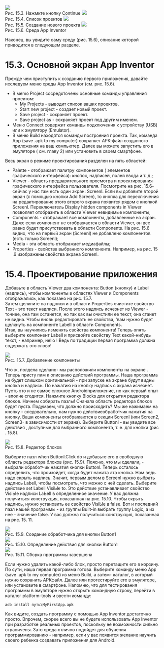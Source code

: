 <img src="./img/15.3.jpg"><br>
Рис. 15.3. Нажмкте кнопку Contlnue
<img src="./img/15.4.jpg"><br>
Рис. 15.4. Список проектов
<img src="./img/15.5.jpg"><br>
Рис. 15.5. Создание нового проекта
<img src="./img/15.6.jpg"><br>
Рис. 15.6. Среда Арр lnventor<br>

Наконец, вы увидите саму среду (рис. 15.6), описание которой приводится в следующем разделе.

# 15.3. Основной экран Арр lnventor

Прежде чем приступить к созданию первого приложения, давайте исследуем меню
среды Арр Inventor (см. рис. 15.6).<br>

* В меmо Project сосредоточены основные команды управления проектом:
  * Му Projects - выводит список ваших проектов.
  * Start new project - создает новый проект.
  * Save project - сохраняет проект.
  * Save project as - сохраняет проект под другим именем.
* Меню Connect содержит команды подключения к устройству (USB) или к эмулятору (Emulator).
* В меню Build находятся команды построения проекта. Так, команда Арр (save
.apk to my computer) сохраняет АРК-файл созданного приложения на ваш компьютер. Далее вы можете запустить его в эмуляторе ( см. главу 2) или установить в своем смартфоне.<br>

Весь экран в режиме проектирования разделен на пять областей:<br>

* Palette - отображает палитру компонентов ( элементов графического интерфейса): кнопок, надписей, полей ввода и т. д.;
* Viewer - область предварительного просмотра и проектирования графического
интерфейса пользователя. Посмотрите на рис. 15.6- сейчас у нас там есть один экран: Screenl. Если вы добавите второй экран (с помощью кнопки Add Screen),
то кнопка для переключения на редактирование этого второго экрана появится
рядом с кнопкой Screenl. Переключатель Display hidden components in Viewer
позволяет отобразить в области Viewer невидимые компоненты;
* Components - отображает все компоненты, добавленные на экран. Даже если
компонент не отображается в области Viewer, он все равно будет присутствовать в области Components. На рис. 15.6 видно, что на первый экран (Screenl)
не добавлено компонентов (есть только Screenl);
* Media - эта область отображает медиафайлы;
* Properties - свойства выбранного компонента. Например, на рис. 15 .6 изображены свойства экрана Screenl. 

# 15.4. Проектирование приложения 

Добавьте в область Viewer два компонента: Button (кнопку) и Label (надпись),
чтобы компоненты в областях Viewer и Components отображались, как показано
на рис. 15.7. <br>
Затем щелкните на надписи и в области Properties очистите свойство Text - это
текст надписи. После этого надпись исчезнет из Viewer - точнее, она там останется, но так как вы очистили ее текст, она станет не видна. Чтобы вновь редактировать ее свойства, 'вам нужно будет щелкнуть на компоненте Labell в области
Components. <br>
Итак, вы научились изменять свойства компонента! Теперь опять выберите компонент Labell и присвойте свойству Text какой-нибудь текст, - например, нello !
Ведь по традиции первая программа должна содержать это слово! <br>

<img src="./img/15.7.jpg"><br>
Рис:. 15.7. Добавление компоненты <br>

Что ж, полдела сделано- мы расположили компоненты на экране . Теперь присту
пим к описанию действий программы. Наша программа не будет слишком оригинальной - при запуске на экране будут видны кнопка и надпись. По нажатию на
кнопку надпись с экрана исчезнет. Пусть это и не самое сложное Аndrоidприложение, но как первый опыт - вполне сгодится.
Нажмите кнопку Blocks для открытия редактора блоков. Начнем собирать пазлы!
Сначала область редактора блоков будет пуста. Подумаем, что должно происходить? Мы же нажимаем на кнопку - следовательно, нам нужно действиеобработчик нажатия на кнопку.
Ваши компоненты отображаются в секции Screenl (или Screen2, Screen3- в зависимости от экрана). Выберите Buttonl - вы увидите все действия , доступные
для выбранного компонента, т. е. для кнопки (рис . 15.8).

<img src="./img/15.8.jpg"><br>
Рис. 15.8. Редактор блоков<br>

Выберите пазл when Buttonl.Click do и добавьте его в свободную область редактора блоков (рис. 15.9). Поясню, что мы сделали, - выбрали обработчик нажатия
кнопки Buttonl. Теперь осталось определить, что произойдет, когда будет нажата
эта кнопка. Нам ведь надо скрыть надпись. Значит, первым делом в Screenl нужно
выбрать надпись Labell, чтобы посмотреть, что можно с ней сделать.
Выберите действие set Labell VisiЫe to. Это действие устанавливает свойство
VisiЫe надписи LaЬell в определенное значение. У вас должна получиться конструкция, показанная на рис. 15.10.
Чтобы скрыть надпись, нужно установить ее свойство VisiЫe в false. Вот и последний пазл нашей программы - из группы Built-in выбрать группу Logic, а из нее -
значение false. У вас должна получиться конструкция, показанная на рис. 15. 11.

<img src="./img/15.9.jpg"><br>
Рис. 15.9. Соэдание обработчика для кнопки Button1<br>
<img src="./img/15.10.jpg"><br>
Рис. 15.10. Определение действия для кнопки Button1<br>
<img src="./img/15.11.jpg"><br>
Рис. 15.11. Сборка программы завершена<br>

Если нужно удалить какой-либо блок, просто перетащите его в корзину. По сути,
наша первая программа готова. Выберите команду меню Арр (save .apk to my
computer) из меню Build, а затем- каталог, в который нужно сохранить АРКфайл. Далее или протестируйте его в эмуляторе, или установите в смартфоне.
Напомню, что для тестирования программы в эмуляторе нужно открыть командную строку, перейти в каталог platform-tools и ввести команду:
```
аdb install пyть\MyFirstApp.apk
```
Как видите, создать программу с помощью Арр lnventor достаточно просто. Впрочем, скорее всего вы не будете использовать Арр Inventor при разработке реальных
проектов, поскольку ее возможности сильно ограничены. Зато среда отлично подойдет для обучения программированию - например, если у вас появится желание
научить своего ребенка создавать приложения для Android. 
